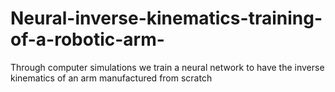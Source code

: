 # Neural-inverse-kinematics-training-of-a-robotic-arm-
Through computer simulations we train a neural network to have the inverse kinematics of an arm manufactured from scratch
